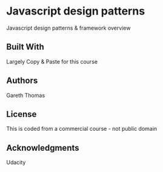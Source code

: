 # Javascript design patterns

Javascript design patterns & framework overview


## Built With

Largely Copy & Paste for this course

## Authors

Gareth Thomas

## License

This is coded from a commercial course - not public domain

## Acknowledgments

Udacity
